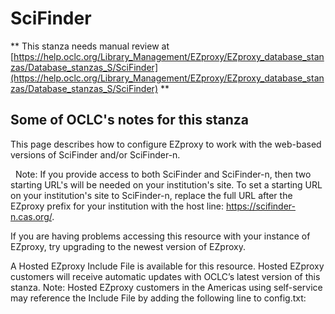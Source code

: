 # SciFinder
** This stanza needs manual review at [https://help.oclc.org/Library_Management/EZproxy/EZproxy_database_stanzas/Database_stanzas_S/SciFinder](https://help.oclc.org/Library_Management/EZproxy/EZproxy_database_stanzas/Database_stanzas_S/SciFinder) **

## Some of OCLC's notes for this stanza

This page describes how to configure EZproxy to work with the web-based versions of SciFinder and/or SciFinder-n.

&nbsp; Note:&nbsp;If you provide access to both SciFinder and SciFinder-n, then two starting URL's will be needed on your institution's site. To set a starting URL on your institution's site to SciFinder-n, replace the full URL after the EZproxy prefix for your institution with the host line: https://scifinder-n.cas.org/.

If you are having problems accessing this resource with your instance of EZproxy, try upgrading to the newest version of EZproxy.

A Hosted EZproxy Include File is available for this resource. Hosted EZproxy customers will receive automatic updates with OCLC&rsquo;s latest version of this stanza. Note: Hosted EZproxy customers in the Americas using self-service may reference the Include File by adding the following line to config.txt:

&nbsp;
